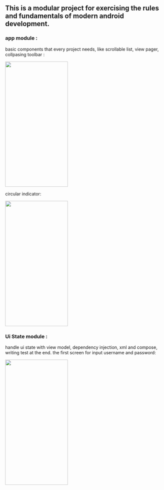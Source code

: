 ## This is a modular project for exercising the rules and fundamentals of modern android development. 

### app module :

basic components that every project needs, like scrollable list, view pager, collpasing toolbar : 


<img src="https://github.com/narcis-dpr/Modern-Android-Development/assets/29674637/5a5e7d13-4637-4db9-bf90-5979a00df501" width="200" height="400">

circular indicator:


<img src= "https://github.com/narcis-dpr/Modern-Android-Development/assets/29674637/6d530caa-6fd0-4568-abf2-209290994942" width="200" height="400">

### Ui State module :
handle ui state with view model, dependency injection, xml and compose, writing test at the end. the first screen for input username and password: 




<img src= "https://github.com/narcis-dpr/Modern-Android-Development/assets/29674637/fe92b7ed-0579-4f96-bb93-4364a93c1f4a" width="200" height="400">
